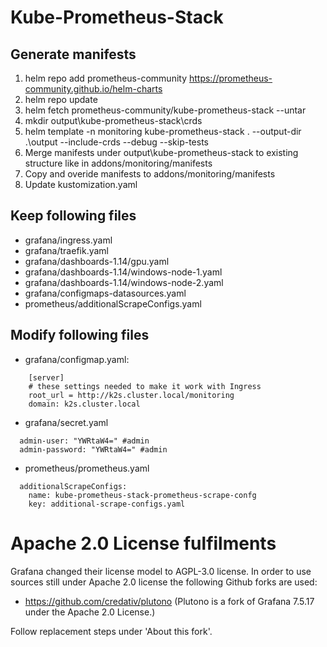 <!--
SPDX-FileCopyrightText: © 2024 Siemens Healthineers AG

SPDX-License-Identifier: MIT
-->

# Kube-Prometheus-Stack
## Generate manifests
1. helm repo add prometheus-community https://prometheus-community.github.io/helm-charts
2. helm repo update
3. helm fetch prometheus-community/kube-prometheus-stack --untar
4. mkdir output\kube-prometheus-stack\crds
5. helm template -n monitoring kube-prometheus-stack . --output-dir .\output --include-crds --debug --skip-tests
6. Merge manifests under output\kube-prometheus-stack to existing structure like in addons/monitoring/manifests
7. Copy and overide manifests to addons/monitoring/manifests
8. Update kustomization.yaml

## Keep following files
- grafana/ingress.yaml
- grafana/traefik.yaml
- grafana/dashboards-1.14/gpu.yaml
- grafana/dashboards-1.14/windows-node-1.yaml
- grafana/dashboards-1.14/windows-node-2.yaml
- grafana/configmaps-datasources.yaml
- prometheus/additionalScrapeConfigs.yaml

## Modify following files
- grafana/configmap.yaml:

```
    [server]
    # these settings needed to make it work with Ingress
    root_url = http://k2s.cluster.local/monitoring
    domain: k2s.cluster.local

```

- grafana/secret.yaml
```
  admin-user: "YWRtaW4=" #admin
  admin-password: "YWRtaW4=" #admin
```

- prometheus/prometheus.yaml

```
  additionalScrapeConfigs:
    name: kube-prometheus-stack-prometheus-scrape-confg
    key: additional-scrape-configs.yaml
```

# Apache 2.0 License fulfilments

Grafana changed their license model to AGPL-3.0 license. In order to use sources still under Apache 2.0 license the following Github forks are used:

- https://github.com/credativ/plutono (Plutono is a fork of Grafana 7.5.17 under the Apache 2.0 License.)

Follow replacement steps under 'About this fork'.